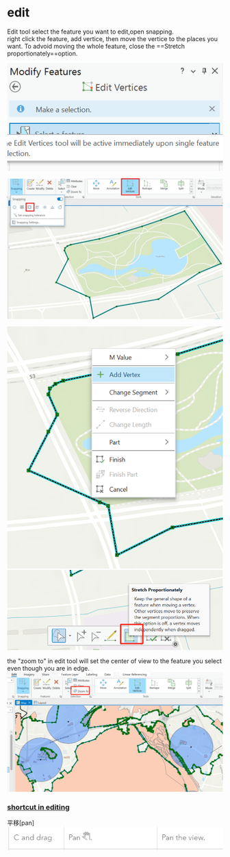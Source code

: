 
# edit
Edit tool select the feature you want to edit,open snapping.<br>
right click the feature, add vertice, then move the vertice to the places you want. To advoid moving the whole feature, close the ==Stretch proportionately==option.

![alt text](image/image-1.png)

![alt text](image/image.png)

![alt text](image/image1.png)
![不要选中!](./image.png)

the "zoom to" in edit tool will set the center of view to the feature you select even though you are in edge.
![alt text](image/image2.png)
### [shortcut in editing](https://pro.arcgis.com/en/pro-app/latest/help/editing/keyboard-shortcuts-for-editing.html)
平移[pan]
![alt text](image/image3.png)
